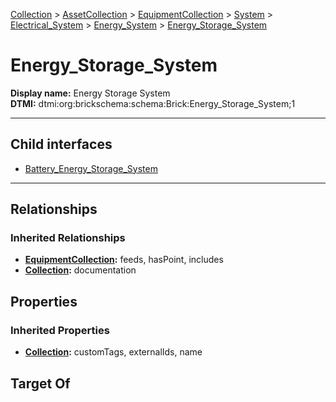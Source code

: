 [Collection](../../../../../../Collection.md) > [AssetCollection](../../../../../AssetCollection.md) > [EquipmentCollection](../../../../EquipmentCollection.md) > [System](../../../System.md) > [Electrical_System](../../Electrical_System.md) > [Energy_System](../Energy_System.md) > [Energy_Storage_System](#)
# Energy_Storage_System

**Display name:** Energy Storage System<br />
**DTMI:** dtmi:org:brickschema:schema:Brick:Energy_Storage_System;1

---


## Child interfaces
* [Battery_Energy_Storage_System](Battery_Energy_Storage_System.md)

---
## Relationships
### Inherited Relationships
* **[EquipmentCollection](../../../../EquipmentCollection.md):** feeds, hasPoint, includes
* **[Collection](../../../../../../Collection.md):** documentation
## Properties
### Inherited Properties
* **[Collection](../../../../../../Collection.md):** customTags, externalIds, name
## Target Of
